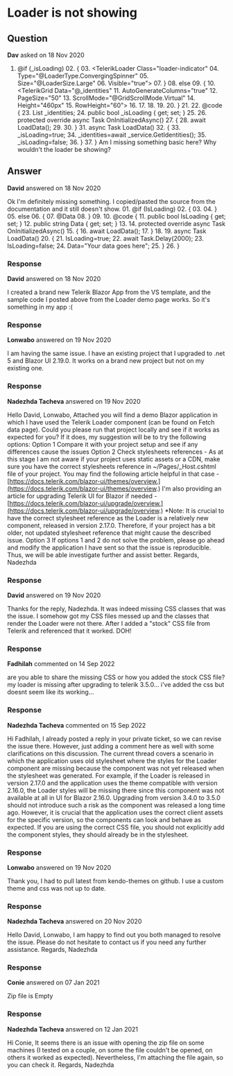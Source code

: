 # Loader is not showing

## Question

**Dav** asked on 18 Nov 2020

01. @if (_isLoading) 02. { 03. <TelerikLoader Class="loader-indicator" 04. Type="@LoaderType.ConvergingSpinner" 05. Size="@LoaderSize.Large" 06. Visible="true"></TelerikLoader> 07. } 08. else 09. { 10. <TelerikGrid Data="@_identities" 11. AutoGenerateColumns="true" 12. PageSize="50" 13. ScrollMode="@GridScrollMode.Virtual" 14. Height="460px" 15. RowHeight="60"> 16. <GridToolBar> 17. <GridSearchBox /> 18. </GridToolBar> 19. </TelerikGrid> 20. } 21. 22. @code { 23. List<IdentityDTO> _identities; 24. public bool _isLoading { get; set; } 25. 26. protected override async Task OnInitializedAsync() 27. { 28. await LoadData(); 29. 30. } 31. async Task LoadData() 32. { 33. _isLoading=true; 34. _identities=await _service.GetIdentities(); 35. _isLoading=false; 36. } 37. } Am I missing something basic here? Why wouldn't the loader be showing?

## Answer

**David** answered on 18 Nov 2020

Ok I'm definitely missing something. I copied/pasted the source from the documentation and it still doesn't show. 01. @if (IsLoading) 02. { 03. <TelerikLoader /> 04. } 05. else 06. { 07. @Data 08. } 09. 10. @code { 11. public bool IsLoading { get; set; } 12. public string Data { get; set; } 13. 14. protected override async Task OnInitializedAsync() 15. { 16. await LoadData(); 17. } 18. 19. async Task LoadData() 20. { 21. IsLoading=true; 22. await Task.Delay(2000); 23. IsLoading=false; 24. Data="Your data goes here"; 25. } 26. }

### Response

**David** answered on 18 Nov 2020

I created a brand new Telerik Blazor App from the VS template, and the sample code I posted above from the Loader demo page works. So it's something in my app :(

### Response

**Lonwabo** answered on 19 Nov 2020

I am having the same issue. I have an existing project that I upgraded to .net 5 and Blazor UI 2.19.0. It works on a brand new project but not on my existing one.

### Response

**Nadezhda Tacheva** answered on 19 Nov 2020

Hello David, Lonwabo, Attached you will find a demo Blazor application in which I have used the Telerik Loader component (can be found on Fetch data page). Could you please run that project locally and see if it works as expected for you? If it does, my suggestion will be to try the following options: Option 1 Compare it with your project setup and see if any differences cause the issues Option 2 Check stylesheets references - As at this stage I am not aware if your project uses static assets or a CDN, make sure you have the correct stylesheets reference in ~/Pages/_Host.cshtml file of your project. You may find the following article helpful in that case - [https://docs.telerik.com/blazor-ui/themes/overview.](https://docs.telerik.com/blazor-ui/themes/overview.) I'm also providing an article for upgrading Telerik UI for Blazor if needed - [https://docs.telerik.com/blazor-ui/upgrade/overview.](https://docs.telerik.com/blazor-ui/upgrade/overview.) *Note: It is crucial to have the correct stylesheet reference as the Loader is a relatively new component, released in version 2.17.0. Therefore, if your project has a bit older, not updated stylesheet reference that might cause the described issue. Option 3 If options 1 and 2 do not solve the problem, please go ahead and modify the application I have sent so that the issue is reproducible. Thus, we will be able investigate further and assist better. Regards, Nadezhda

### Response

**David** answered on 19 Nov 2020

Thanks for the reply, Nadezhda. It was indeed missing CSS classes that was the issue. I somehow got my CSS files messed up and the classes that render the Loader were not there. After I added a "stock" CSS file from Telerik and referenced that it worked. DOH!

### Response

**Fadhilah** commented on 14 Sep 2022

are you able to share the missing CSS or how you added the stock CSS file? my loader is missing after upgrading to telerik 3.5.0... i've added the css but doesnt seem like its working...

### Response

**Nadezhda Tacheva** commented on 15 Sep 2022

Hi Fadhilah, I already posted a reply in your private ticket, so we can revise the issue there. However, just adding a comment here as well with some clarifications on this discussion. The current thread covers a scenario in which the application uses old stylesheet where the styles for the Loader component are missing because the component was not yet released when the stylesheet was generated. For example, if the Loader is released in version 2.17.0 and the application uses the theme compatible with version 2.16.0, the Loader styles will be missing there since this component was not available at all in UI for Blazor 2.16.0. Upgrading from version 3.4.0 to 3.5.0 should not introduce such a risk as the component was released a long time ago. However, it is crucial that the application uses the correct client assets for the specific version, so the components can look and behave as expected. If you are using the correct CSS file, you should not explicitly add the component styles, they should already be in the stylesheet.

### Response

**Lonwabo** answered on 19 Nov 2020

Thank you, I had to pull latest from kendo-themes on github. I use a custom theme and css was not up to date.

### Response

**Nadezhda Tacheva** answered on 20 Nov 2020

Hello David, Lonwabo, I am happy to find out you both managed to resolve the issue. Please do not hesitate to contact us if you need any further assistance. Regards, Nadezhda

### Response

**Conie** answered on 07 Jan 2021

Zip file is Empty

### Response

**Nadezhda Tacheva** answered on 12 Jan 2021

Hi Conie, It seems there is an issue with opening the zip file on some machines (I tested on a couple, on some the file couldn't be opened, on others it worked as expected). Nevertheless, I'm attaching the file again, so you can check it. Regards, Nadezhda
